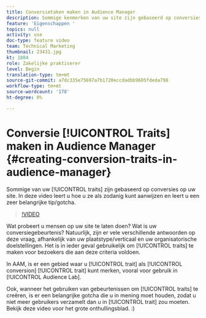 ```yaml
---
title: Conversietaken maken in Audience Manager
description: Sommige kenmerken van uw site zijn gebaseerd op conversies. In deze video leert u hoe u ze als zodanig kunt aanwijzen en leert u een zeer belangrijke tip/gotcha.
feature: 'Eigenschappen '
topics: null
activity: use
doc-type: feature video
team: Technical Marketing
thumbnail: 23431.jpg
kt: 1804
role: Zakelijke praktiserer
level: Begin
translation-type: tm+mt
source-git-commit: a7dc335e75697a7b1720eccdadbb9605fdeda798
workflow-type: tm+mt
source-wordcount: '178'
ht-degree: 0%

---
```



# Conversie [!UICONTROL Traits] maken in Audience Manager {#creating-conversion-traits-in-audience-manager}

Sommige van uw [!UICONTROL traits] zijn gebaseerd op conversies op uw site. In deze video leert u hoe u ze als zodanig kunt aanwijzen en leert u een zeer belangrijke tip/gotcha.

>[!VIDEO](https://video.tv.adobe.com/v/23431/?quality=12)

Wat probeert u mensen op uw site te laten doen? Wat is uw conversiegebeurtenis? Natuurlijk, zijn er vele verschillende antwoorden op deze vraag, afhankelijk van uw plaatstype/verticaal en uw organisatorische doelstellingen. Het is in ieder geval gebruikelijk om [!UICONTROL traits] te maken voor bezoekers die aan deze criteria voldoen.

In AAM, is er een gebied waar u [!UICONTROL trait] als [!UICONTROL conversion] [!UICONTROL trait] kunt merken, vooral voor gebruik in [!UICONTROL Audience Lab].

Ook, wanneer het gebruiken van gebeurtenissen om [!UICONTROL traits] te creëren, is er een belangrijke gotcha die u in mening moet houden, zodat u niet meer gebruikers verzamelt dan u in [!UICONTROL trait] zou moeten. Bekijk deze video voor het grote onthullingsblad. :)
